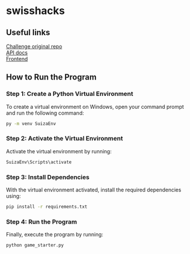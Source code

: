 # swisshacks

## Useful links
[Challenge original repo](https://github.com/SwissHacks-2025/juliusbaer?tab=readme-ov-file)  
[API docs](https://hackathon-api.mlo.sehlat.io/docs)  
[Frontend](https://hackathon-frontend.mlo.sehlat.io/)  

## How to Run the Program

### Step 1: Create a Python Virtual Environment
To create a virtual environment on Windows, open your command prompt and run the following command:

```bash
py -m venv SuizaEnv
```

### Step 2: Activate the Virtual Environment
Activate the virtual environment by running:

```bash
SuizaEnv\Scripts\activate
```

### Step 3: Install Dependencies
With the virtual environment activated, install the required dependencies using:

```bash
pip install -r requirements.txt
```

### Step 4: Run the Program
Finally, execute the program by running:

```bash
python game_starter.py
```